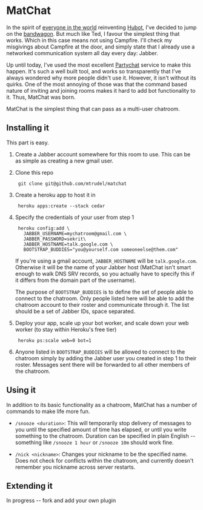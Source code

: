 # MatChat

In the spirit of [everyone in the world](https://github.com/github/hubot/network) 
reinventing [Hubot](http://hubot.github.com), I've decided to jump on the 
[bandwagon](https://github.com/teddziuba/hubot). But much like Ted,
I favour the simplest thing that works. Which in this case means not using
Campfire. I'll check my misgivings about Campfire at the door, and simply state
that I already use a networked communication system all day every day: Jabber. 

Up until today, I've used the most excellent
[Partychat](http://partychapp.appspot.com/) service to make this happen. It's
such a well built tool, and works so transparently that I've always wondered
why more people didn't use it. However, it isn't without its quirks. One of
the most annoying of those was that the command based nature of inviting and
joining rooms makes it hard to add bot functionality to it. Thus, MatChat was
born.

MatChat is the simplest thing that can pass as a multi-user chatroom. 

## Installing it

This part is easy. 

1. Create a Jabber account somewhere for this room to use. This can be as
   simple as creating a new gmail user.

2. Clone this repo

        git clone git@github.com/mtrudel/matchat

3. Create a heroku app to host it in

        heroku apps:create --stack cedar

4. Specify the credentials of your user from step 1

        heroku config:add \
          JABBER_USERNAME=mychatroom@gmail.com \
          JABBER_PASSWORD=sekrit\
          JABBER_HOSTNAME=talk.google.com \
          BOOTSTRAP_BUDDIES="you@yourself.com someoneelse@them.com"

    If you're using a gmail account, `JABBER_HOSTNAME` will be
    `talk.google.com`. Otherwise it will be the name of your Jabber host
    (MatChat isn't smart enough to walk DNS SRV records, so you actually have to
    specify this if it differs from the domain part of the username).

    The purpose of `BOOTSTRAP_BUDDIES` is to define the set of people
    able to connect to the chatroom. Only people listed here will be able to add the
    chatroom account to their roster and communicate through it. The list
    should be a set of Jabber IDs, space separated.

5. Deploy your app, scale up your bot worker, and scale down your web worker
   (to stay within Heroku's free tier)

        heroku ps:scale web=0 bot=1

6. Anyone listed in `BOOTSTRAP_BUDDIES` will be allowed to connect to the
   chatroom simply by adding the Jabber user you created in step 1 to their
   roster. Messages sent there will be forwarded to all other members of the
   chatroom.

## Using it

In addition to its basic functionality as a chatroom, MatChat has a number of
commands to make life more fun.

- `/snooze <duration>`: This will temporarily stop delivery of messages to you
  until the specified amount of time has elapsed, or until you write something
  to the chatroom. Duration can be specified in plain English -- something like
  `/snooze 1 hour` or `/snooze 10m` should work fine.

- `/nick <nickname>`: Changes your nickname to be the specified name. Does not
  check for conflicts within the chatroom, and currently doesn't remember you
  nickname across server restarts.

## Extending it

In progress -- fork and add your own plugin
